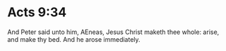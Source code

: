 # Acts 9:34

And Peter said unto him, AEneas, Jesus Christ maketh thee whole: arise, and make thy bed. And he arose immediately.